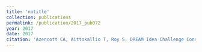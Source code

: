 ```yaml
---
title: 'notitle'
collection: publications
permalink: /publication/2017_pub072
year: 2017
date: 2017
citation: 'Azencott CA, Aittokallio T, Roy S; DREAM Idea Challenge Consortium, Norman T, Friend S, Stolovitzky G, Goldenberg A. The inconvenience of data of convenience: computational research beyond post-mortem analyses. <i>Nat Methods</i> 14(10):937-938. 2017.'
---
```

